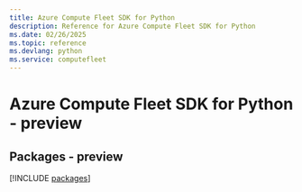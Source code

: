 ```yaml
---
title: Azure Compute Fleet SDK for Python
description: Reference for Azure Compute Fleet SDK for Python
ms.date: 02/26/2025
ms.topic: reference
ms.devlang: python
ms.service: computefleet
---
```

# Azure Compute Fleet SDK for Python - preview
## Packages - preview
[!INCLUDE [packages](compute-fleet-index.md)]